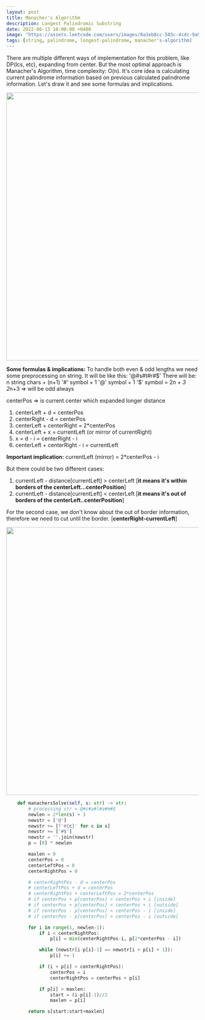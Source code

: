```yaml
---
layout: post
title: Manacher's Algorithm
description: Longest Palindromic Substring
date: 2022-06-13 10:00:00 +0400
image: "https://assets.leetcode.com/users/images/8a1eb8cc-503c-4cdc-9a94-06e1055a156f_1654516987.9247909.png"
tags: [string, palindrome, longest-palindrome, manacher's-algorithm]
---
```


There are multiple different ways of implementation for this problem, like DP(lcs, etc), expanding from center.
But the most optimal approach is Manacher's Algorithm, time complexity: O(n).
It's core idea is calculating current palindrome information based on previous calculated palindrome information.
Let's draw it and see some formulas and implications.

<p align="center">
<img align="center" width=700 src="https://assets.leetcode.com/users/images/9bccda19-6ca2-494b-9a86-b2c0856e66bb_1654515958.4069397.png">
</p>

**Some formulas & implications:**
To handle both even & odd lengths we need some preprocessing on string. It will be like this: '@#s#t#r#$'
There will be: n string chars + (n+1) '#' symbol + 1 '@' symbol + 1 '$' symbol = 2*n + 3
2*n+3 => will be odd always

centerPos => is current center which expanded longer distance

1. centerLeft + d = centerPos
2. centerRight - d = centerPos
3. centerLeft + centerRight = 2\*centerPos
4. centerLeft + x = currentLeft (or mirror of currentRight)
5. x = d - i = centerRight - i
6. centerLeft + centerRight - i = currentLeft

**Important implication:** currentLeft (mirror) = 2\*centerPos - i

But there could be two different cases:

1. currentLeft - distance[currentLeft] > centerLeft [**it means it's within borders of the centerLeft...centerPosition**]
2. currentLeft - distance[currentLeft] < centerLeft [**it means it's out of borders of the centerLeft..centerPosition**]

For the second case, we don't know about the out of border information, therefore we need to cut until the border. [**centerRight-currentLeft**]

<p align="center">
<img align="center" width=700 src="https://assets.leetcode.com/users/images/8a1eb8cc-503c-4cdc-9a94-06e1055a156f_1654516987.9247909.png">
</p>

```python
    def manachersSolve(self, s: str) -> str:
        # processing str = @#s#a#l#a#m#$
        newlen = 2*len(s) + 3
        newstr = ['@']
        newstr += [f'#{c}' for c in s]
        newstr += ['#$']
        newstr = ''.join(newstr)
        p = [0] * newlen

        maxlen = 0
        centerPos = 0
        centerLeftPos = 0
        centerRightPos = 0

        # centerRightPos - d = centerPos
        # centerLeftPos + d = centerPos
        # centerRightPos + centerLeftPos = 2*centerPos
        # if centerPos + p[centerPos] > centerPos + i [inside]
        # if centerPos + p[centerPos] < centerPos + i [outside]
        # if centerPos - p[centerPos] < centerPos - i [inside]
        # if centerPos - p[centerPos] > centerPos - i [outside]

        for i in range(1, newlen-1):
            if i < centerRightPos:
                p[i] = min(centerRightPos-i, p[2*centerPos - i])

            while (newstr[i-p[i]-1] == newstr[i + p[i] + 1]):
                p[i] += 1

            if (i + p[i] > centerRightPos):
                centerPos = i
                centerRightPos = centerPos + p[i]

            if p[i] > maxlen:
                start = (i-p[i]-1)//2
                maxlen = p[i]

        return s[start:start+maxlen]
```
